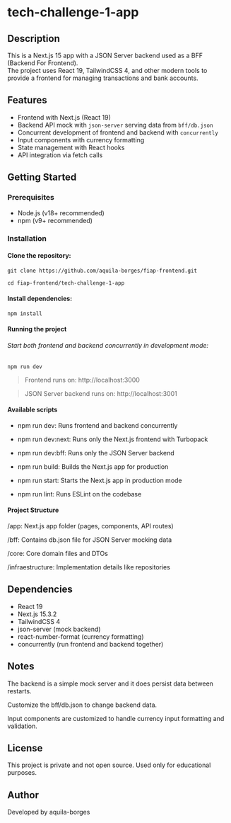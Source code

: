 # tech-challenge-1-app

## Description

This is a Next.js 15 app with a JSON Server backend used as a BFF (Backend For Frontend).  
The project uses React 19, TailwindCSS 4, and other modern tools to provide a frontend for managing transactions and bank accounts.

## Features

- Frontend with Next.js (React 19)
- Backend API mock with `json-server` serving data from `bff/db.json`
- Concurrent development of frontend and backend with `concurrently`
- Input components with currency formatting
- State management with React hooks
- API integration via fetch calls

## Getting Started

### Prerequisites

- Node.js (v18+ recommended)
- npm (v9+ recommended)

### Installation

#### Clone the repository:

`git clone https://github.com/aquila-borges/fiap-frontend.git`

`cd fiap-frontend/tech-challenge-1-app`

#### Install dependencies:

`npm install`

#### Running the project
###### Start both frontend and backend concurrently in development mode:

`npm run dev`

> Frontend runs on: http://localhost:3000

> JSON Server backend runs on: http://localhost:3001

#### Available scripts

- npm run dev: Runs frontend and backend concurrently

- npm run dev:next: Runs only the Next.js frontend with Turbopack

- npm run dev:bff: Runs only the JSON Server backend

- npm run build: Builds the Next.js app for production

- npm run start: Starts the Next.js app in production mode

- npm run lint: Runs ESLint on the codebase

#### Project Structure
/app: Next.js app folder (pages, components, API routes)

/bff: Contains db.json file for JSON Server mocking data

/core: Core domain files and DTOs

/infraestructure: Implementation details like repositories

## Dependencies

- React 19
- Next.js 15.3.2
- TailwindCSS 4
- json-server (mock backend)
- react-number-format (currency formatting)
- concurrently (run frontend and backend together)

## Notes
The backend is a simple mock server and it does persist data between restarts.

Customize the bff/db.json to change backend data.

Input components are customized to handle currency input formatting and validation.

## License
This project is private and not open source.
Used only for educational purposes.

## Author
Developed by aquila-borges
